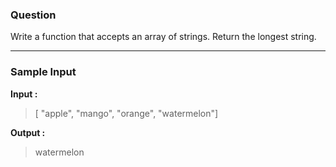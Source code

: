 ### Question
 Write a function that accepts an array of strings. Return the longest string.

 ---

### Sample Input

**Input :**
> [ "apple", "mango", "orange", "watermelon"]

**Output :**
> watermelon